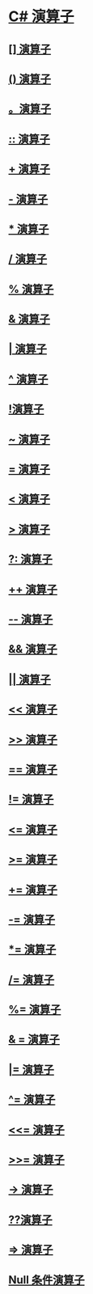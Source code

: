 

# [C# 演算子](index.md)


## [[] 演算子](index-operator.md)


## [() 演算子](invocation-operator.md)


## [。演算子](member-access-operator.md)


## [:: 演算子](namespace-alias-qualifer.md)


## [+ 演算子](addition-operator.md)


## [- 演算子](subtraction-operator.md)


## [* 演算子](multiplication-operator.md)


## [/ 演算子](division-operator.md)


## [% 演算子](modulus-operator.md)


## [& 演算子](and-operator.md)


## [| 演算子](or-operator.md)


## [^ 演算子](xor-operator.md)


## [!演算子](logical-negation-operator.md)


## [~ 演算子](bitwise-complement-operator.md)


## [= 演算子](assignment-operator.md)


## [< 演算子](less-than-operator.md)


## [> 演算子](greater-than-operator.md)


## [?: 演算子](conditional-operator.md)


## [++ 演算子](increment-operator.md)


## [-- 演算子](decrement-operator.md)


## [&& 演算子](conditional-and-operator.md)


## [|| 演算子](conditional-or-operator.md)


## [<< 演算子](left-shift-operator.md)


## [>> 演算子](right-shift-operator.md)


## [== 演算子](equality-comparison-operator.md)


## [!= 演算子](not-equal-operator.md)


## [<= 演算子](less-than-equal-operator.md)


## [>= 演算子](greater-than-equal-operator.md)


## [+= 演算子](addition-assignment-operator.md)


## [-= 演算子](subtraction-assignment-operator.md)


## [*= 演算子](multiplication-assignment-operator.md)


## [/= 演算子](division-assignment-operator.md)


## [%= 演算子](modulus-assignment-operator.md)


## [& = 演算子](and-assignment-operator.md)


## [|= 演算子](or-assignment-operator.md)


## [^= 演算子](xor-assignment-operator.md)


## [<<= 演算子](left-shift-assignment-operator.md)


## [>>= 演算子](right-shift-assignment-operator.md)


## [-> 演算子](dereference-operator.md)


## [??演算子](null-conditional-operator.md)


## [=> 演算子](lambda-operator.md)


## [Null 条件演算子](null-conditional-operators.md)
